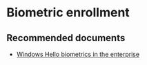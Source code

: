 <properties
    pageTitle="Biometric enrollment"
    description="Biometric enrollment"
    service="microsoft.aad"
    resource="Microsoft_AAD_IAM"
    authors="curtand"
    displayOrder="1770"
    supportTopicIds="32615366"
    selfHelpType="generic"
    resourceTags=""
    productPesIds="16579"
    cloudEnvironments="public"
 />

# Biometric enrollment

## **Recommended documents**

* [Windows Hello biometrics in the enterprise](https://docs.microsoft.com/windows/security/identity-protection/hello-for-business/hello-biometrics-in-enterprise)
